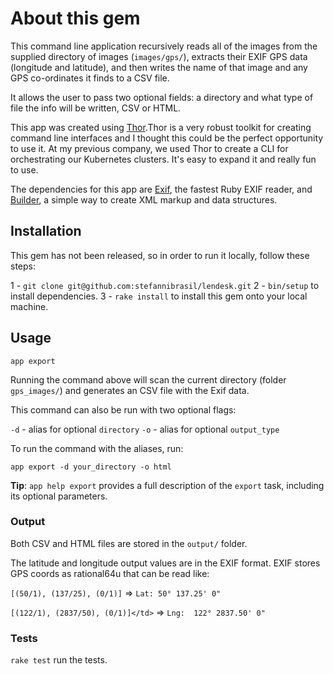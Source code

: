 # About this gem

This command line application recursively reads all of the images from the supplied directory of images (`images/gps/`), extracts their EXIF GPS data (longitude and latitude), and then writes the name of that image and any GPS co-ordinates it finds to a CSV file.

It allows the user to pass two optional fields: a directory and what type of file the info will be written, CSV or HTML.

This app was created using [Thor](http://whatisthor.com/).Thor is a very robust toolkit for creating command line interfaces and I thought this could be the perfect opportunity to use it. At my previous company, we used Thor to create a CLI for orchestrating our Kubernetes clusters. It's easy to expand it and really fun to use.

The dependencies for this app are [Exif](https://github.com/tonytonyjan/exif), the fastest Ruby EXIF reader,  and [Builder](https://github.com/jimweirich/builder), a simple way to create XML markup and data structures.

## Installation

This gem has not been released, so in order to run it locally, follow these steps:

1 - `git clone git@github.com:stefannibrasil/lendesk.git`
2 - `bin/setup` to install dependencies.
3 - `rake install` to install this gem onto your local machine.

## Usage

`app export`

Running the command above will scan the current directory (folder `gps_images/`) and generates an CSV file with the Exif data.

This command can also be run with two optional flags:

`-d` - alias for optional `directory`
`-o` - alias for optional `output_type`

To run the command with the aliases, run:

`app export -d your_directory -o html`

**Tip**: `app help export` provides a full description of the `export` task, including its optional parameters.

### Output

Both CSV and HTML files are stored in the `output/` folder.

The latitude and longitude output values are in the EXIF format. EXIF stores GPS coords as rational64u that can be read like:

`[(50/1), (137/25), (0/1)]` => `Lat: 50° 137.25' 0"`

`[(122/1), (2837/50), (0/1)]</td>` => `Lng:  122° 2837.50' 0"`

### Tests

`rake test` run the tests.
